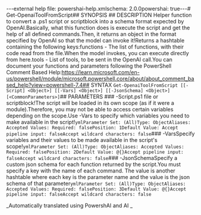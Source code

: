 ﻿---external help file: powershai-help.xmlschema: 2.0.0powershai: true---# Get-OpenaiToolFromScript## SYNOPSIS <!--!= @#Synop !-->## DESCRIPTION <!--!= @#Desc !-->Helper function to convert a .ps1 script or scriptblock into a schema format expected by OpenAI.Basically, what this function does is execute the script and get the help of all defined commands.Then, it returns an object in the format specified by OpenAI so that the model can invoke it!Returns a hashtable containing the following keys:functions - The list of functions, with their code read from the file.When the model invokes, you can execute directly from here.tools - List of tools, to be sent in the OpenAI call.You can document your functions and parameters following the PowerShell Comment Based Help:https://learn.microsoft.com/en-us/powershell/module/microsoft.powershell.core/about/about_comment_based_help?view=powershell-7.4## SYNTAX <!--!= @#Syntax !-->```Get-OpenaiToolFromScript [[-Script] <Object>] [[-Vars] <Object>] [[-JsonSchema] <Object>] [<CommonParameters>]```## PARAMETERS <!--!= @#Params !-->### -Script.ps1 file or scriptblock!The script will be loaded in its own scope (as if it were a module).Therefore, you may not be able to access certain variables depending on the scope.Use -Vars to specify which variables you need to make available in the script!```ymlParameter Set: (All)Type: ObjectAliases: Accepted Values: Required: falsePosition: 1Default Value: Accept pipeline input: falseAccept wildcard characters: false```### -VarsSpecify variables and their values to be made available in the script's scope!```ymlParameter Set: (All)Type: ObjectAliases: Accepted Values: Required: falsePosition: 2Default Value: @{}Accept pipeline input: falseAccept wildcard characters: false```### -JsonSchemaSpecify a custom json schema for each function returned by the script.You must specify a key with the name of each command. The value is another hashtable where each key is the parameter name and the value is the json schema of that parameter```ymlParameter Set: (All)Type: ObjectAliases: Accepted Values: Required: falsePosition: 3Default Value: @{}Accept pipeline input: falseAccept wildcard characters: false```


<!--PowershaiAiDocBlockStart-->
_Automatically translated using PowershAI and AI
_
<!--PowershaiAiDocBlockEnd-->
